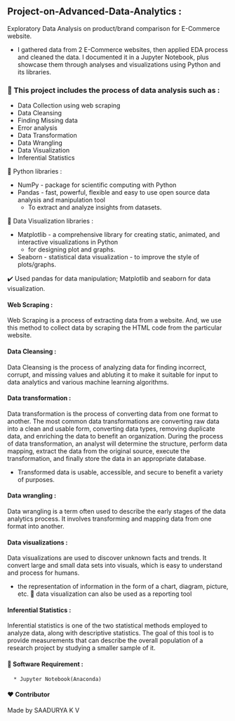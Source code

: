    ##                Project-on-Advanced-Data-Analytics :
Exploratory Data Analysis on product/brand comparison for E-Commerce website.

* I gathered data from 2 E-Commerce websites, then applied EDA process and cleaned the data. I documented it in a Jupyter Notebook, plus showcase them through analyses and visualizations using Python and its libraries.

### 🚀 This project includes the process of data analysis such as :
* Data Collection using web scraping
* Data Cleansing
* Finding Missing data
* Error analysis
* Data Transformation
* Data Wrangling
* Data Visualization
* Inferential Statistics

📗 Python libraries :
  + NumPy  - package for scientific computing with Python
  + Pandas - fast, powerful, flexible and easy to use open source data analysis and manipulation tool
     - To extract and analyze insights from datasets.
 
📗 Data Visualization libraries :
  + Matplotlib - a comprehensive library for creating static, animated, and interactive visualizations in Python
    - for designing plot and graphs.
  + Seaborn - statistical data visualization 
            - to improve the style of plots/graphs.

✔️ Used pandas for data manipulation; Matplotlib and seaborn for data visualization.

#### Web Scraping :
Web Scraping is a process of extracting data from a website. And, we use this method to collect data by scraping the HTML code from the particular website.

#### Data Cleansing :
Data Cleansing is the process of analyzing data for finding incorrect, corrupt, and missing values and abluting it to make it suitable for input to data analytics and various machine learning algorithms.

#### Data transformation :
Data transformation is the process of converting data from one format to another. The most common data transformations are converting raw data into a clean and usable form, converting data types, removing duplicate data, and enriching the data to benefit an organization. During the process of data transformation, an analyst will determine the structure, perform data mapping, extract the data from the original source, execute the transformation, and finally store the data in an appropriate database. 
* Transformed data is usable, accessible, and secure to benefit a variety of purposes.

#### Data wrangling :
Data wrangling is a term often used to describe the early stages of the data analytics process. It involves transforming and mapping data from one format into another.

#### Data visualizations :
Data visualizations are used to discover unknown facts and trends. It convert large and small data sets into visuals, which is easy to understand and process for humans.
+ the representation of information in the form of a chart, diagram, picture, etc.
📌 data visualization can also be used as a reporting tool

#### Inferential Statistics :
Inferential statistics is one of the two statistical methods employed to analyze data, along with descriptive statistics. The goal of this tool is to provide measurements that can describe the overall population of a research project by studying a smaller sample of it.

#### 🔑 Software Requirement :
      * Jupyter Notebook(Anaconda)

#### ❤️ Contributor
 Made by SAADURYA K V
